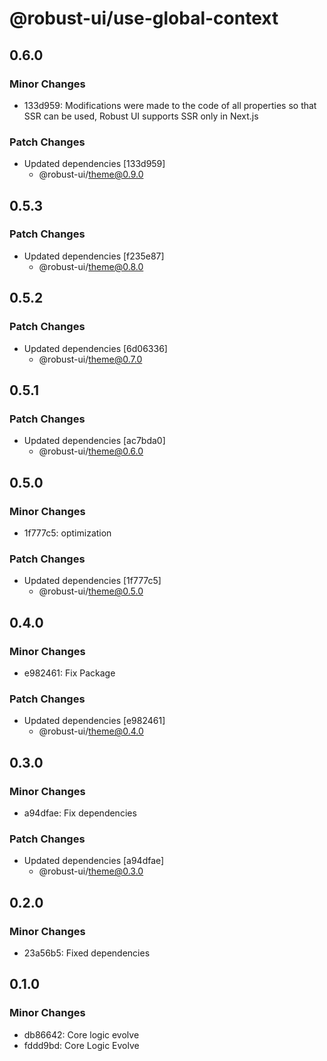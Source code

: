 # @robust-ui/use-global-context

## 0.6.0

### Minor Changes

- 133d959: Modifications were made to the code of all properties so that SSR can be used, Robust UI supports SSR only in Next.js

### Patch Changes

- Updated dependencies [133d959]
  - @robust-ui/theme@0.9.0

## 0.5.3

### Patch Changes

- Updated dependencies [f235e87]
  - @robust-ui/theme@0.8.0

## 0.5.2

### Patch Changes

- Updated dependencies [6d06336]
  - @robust-ui/theme@0.7.0

## 0.5.1

### Patch Changes

- Updated dependencies [ac7bda0]
  - @robust-ui/theme@0.6.0

## 0.5.0

### Minor Changes

- 1f777c5: optimization

### Patch Changes

- Updated dependencies [1f777c5]
  - @robust-ui/theme@0.5.0

## 0.4.0

### Minor Changes

- e982461: Fix Package

### Patch Changes

- Updated dependencies [e982461]
  - @robust-ui/theme@0.4.0

## 0.3.0

### Minor Changes

- a94dfae: Fix dependencies

### Patch Changes

- Updated dependencies [a94dfae]
  - @robust-ui/theme@0.3.0

## 0.2.0

### Minor Changes

- 23a56b5: Fixed dependencies

## 0.1.0

### Minor Changes

- db86642: Core logic evolve
- fddd9bd: Core Logic Evolve
